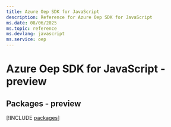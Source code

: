 ```yaml
---
title: Azure Oep SDK for JavaScript
description: Reference for Azure Oep SDK for JavaScript
ms.date: 08/06/2025
ms.topic: reference
ms.devlang: javascript
ms.service: oep
---
```

# Azure Oep SDK for JavaScript - preview
## Packages - preview
[!INCLUDE [packages](oep-index.md)]